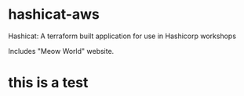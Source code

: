 # hashicat-aws
Hashicat: A terraform built application for use in Hashicorp workshops

Includes "Meow World" website.

# this is a test

